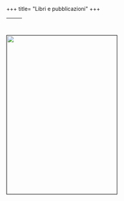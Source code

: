 +++
title= "Libri e pubblicazioni"
+++

&nbsp;              | &nbsp;
------------------- | ------------------------------------------------
<img src="/images/files/Copertina_gino.jpg" border="1" bordercolor="black" width="290" height="418"> 
